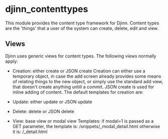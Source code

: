 djinn_contenttypes
===================

This module provides the content type framework for Djinn. Content
types are the 'things' that a user of the system can create, delete,
edit and view.


Views
-----

Djinn uses generic views for content types. The following views
normally apply:

 - Creation: either create or JSON create
   Creation can either use a temporary object, in case the add screen already
   provides some means of relating things to the new object, or simply use the
   standard add view, that doesn't create anything untill a commit.
   JSON create is used for inline adding of content.
   The default templates for creation are:
     


 - Update: either update or JSON update
 - Delete: delete or JSON delete
 - View: base view or modal view
   Templates: if modal=1 is passed as a GET parameter, the template is:
     <content type module>/snippets/<content type name>_modal_detail.html
   otherwise it is:
     <content type module>/<content type name>_detail.html